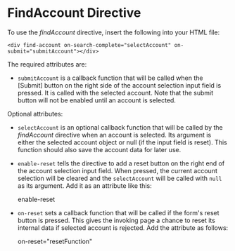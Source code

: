 FindAccount Directive
=====================

To use the *findAccount* directive, insert the following into your HTML file:

    <div find-account on-search-complete="selectAccount" on-submit="submitAccount"></div>

The required attributes are:

  * `submitAccount` is a callback function that will be called when
    the [Submit] button on the right side of the account selection
    input field is pressed.  It is called with the selected
    account.  Note that the submit button will not be enabled until
    an account is selected.

Optional attributes:

  * `selectAccount` is an optional callback function that will be
    called by the *findAccount* directive when an account is
    selected.  Its argument is either the selected account object
    or null (if the input field is reset).  This function should
    also save the account data for later use.
  
  * `enable-reset` tells the directive to add a reset button on
    the right end of the account selection input field.  When
    pressed, the current account selection will be cleared and the
    `selectAccount` will be called with `null` as its argument.
    Add it as an attribute like this:

       enable-reset

  * `on-reset` sets a callback function that will be called if the
    form's reset button is pressed.  This gives the invoking page a
    chance to reset its internal data if selected account is
    rejected.  Add the attribute as follows:

       on-reset="resetFunction"
